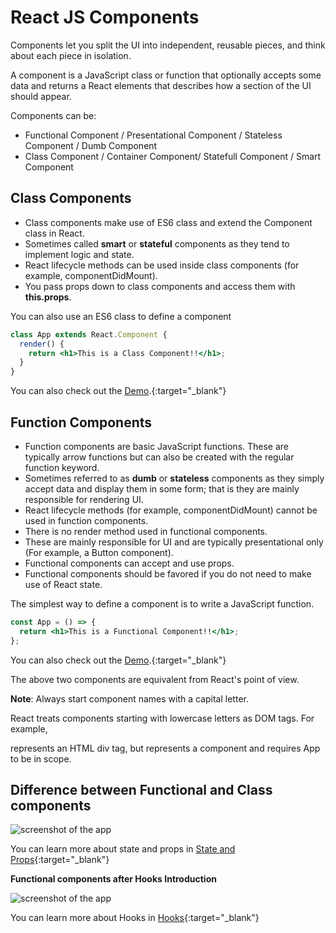 # React JS Components

Components let you split the UI into independent, reusable pieces, and think about each piece in isolation.

A component is a JavaScript class or function that optionally accepts some data and returns a React elements that describes how a section of the UI should appear.

Components can be:

- Functional Component / Presentational Component / Stateless Component / Dumb Component
- Class Component / Container Component/ Statefull Component / Smart Component

## Class Components

- Class components make use of ES6 class and extend the Component class in React.
- Sometimes called **smart** or **stateful** components as they tend to implement logic and state.
- React lifecycle methods can be used inside class components (for example, componentDidMount).
- You pass props down to class components and access them with **this.props**.

You can also use an ES6 class to define a component

```jsx
class App extends React.Component {
  render() {
    return <h1>This is a Class Component!!</h1>;
  }
}
```

You can also check out the [Demo](https://praveenorugantitech.github.io/praveenorugantitech-reactjs-course/4_Components/Demo/ClassComponent.html).{:target="\_blank"}

## Function Components

- Function components are basic JavaScript functions. These are typically arrow functions but can also be created with the regular function keyword.
- Sometimes referred to as **dumb** or **stateless** components as they simply accept data and display them in some form; that is they are mainly responsible for rendering UI.
- React lifecycle methods (for example, componentDidMount) cannot be used in function components.
- There is no render method used in functional components.
- These are mainly responsible for UI and are typically presentational only (For example, a Button component).
- Functional components can accept and use props.
- Functional components should be favored if you do not need to make use of React state.

The simplest way to define a component is to write a JavaScript function.

```jsx
const App = () => {
  return <h1>This is a Functional Component!!</h1>;
};
```

You can also check out the [Demo](https://praveenorugantitech.github.io/praveenorugantitech-reactjs-course/4_Components/Demo/FunctionComponent.html).{:target="\_blank"}

The above two components are equivalent from React's point of view.

**Note**: Always start component names with a capital letter.

React treats components starting with lowercase letters as DOM tags. For example, <div /> represents an HTML div tag, but <App /> represents a component and requires App to be in scope.

## Difference between Functional and Class components

![screenshot of the app](https://raw.githubusercontent.com/praveenorugantitech/praveenorugantitech-reactjs-course/master/4_Components/images/components.PNG)

You can learn more about state and props in [State and Props](https://praveenorugantitech.github.io/praveenorugantitech-reactjs-course/5_State_Props/){:target="\_blank"}

**Functional components after Hooks Introduction**

![screenshot of the app](https://raw.githubusercontent.com/praveenorugantitech/praveenorugantitech-reactjs-course/master/4_Components/images/components_comparision.PNG)

You can learn more about Hooks in [Hooks](https://praveenorugantitech.github.io/praveenorugantitech-reactjs-course/7_Hooks/){:target="\_blank"}
